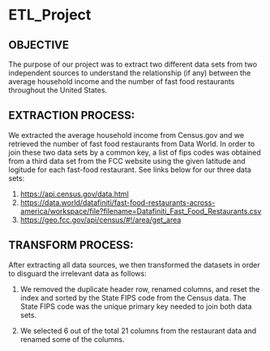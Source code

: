 # ETL_Project

## OBJECTIVE
The purpose of our project was to extract two different data sets from two independent sources to understand the relationship (if any) between the average household income and the number of fast food restaurants throughout the United States. 


## EXTRACTION PROCESS:
We extracted the average household income from Census.gov and we retrieved the number of fast food restaurants from Data World.  In order to join these two data sets by a common key, a list of fips codes was obtained from a third data set from the FCC website using the given latitude and logitude for each fast-food restaurant.  See links below for our three data sets:

1) https://api.census.gov/data.html
2) https://data.world/datafiniti/fast-food-restaurants-across-america/workspace/file?filename=Datafiniti_Fast_Food_Restaurants.csv
3) https://geo.fcc.gov/api/census/#!/area/get_area

## TRANSFORM PROCESS:
After extracting all data sources, we then transformed the datasets in order to disguard the irrelevant data as follows:

1) We removed the duplicate header row, renamed columns, and reset the index and sorted by the State FIPS code from the Census data.  The State FIPS code was the unique primary key needed to join both data sets.

2) We selected 6 out of the total 21 columns from the restaurant data and renamed some of the columns.
